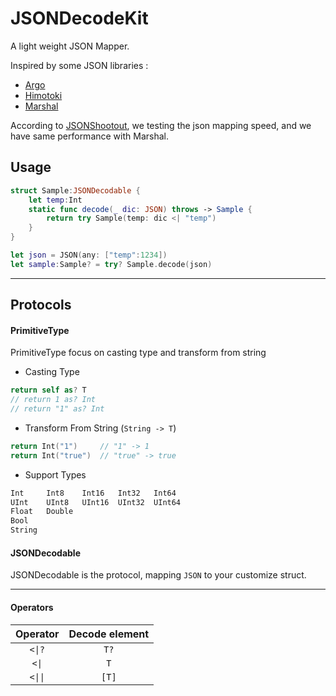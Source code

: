 JSONDecodeKit
==========

A light weight JSON Mapper.

Inspired by some JSON libraries :

 * [Argo](https://github.com/thoughtbot/Argo)
 * [Himotoki](https://github.com/ikesyo/Himotoki)
 * [Marshal](https://github.com/utahiosmac/Marshal)

According to [JSONShootout](https://github.com/bwhiteley/JSONShootout), we testing the json mapping speed, and we have same performance with Marshal.

## Usage

```swift
struct Sample:JSONDecodable {
    let temp:Int
    static func decode(_ dic: JSON) throws -> Sample {
        return try Sample(temp: dic <| "temp")
    }
}

let json = JSON(any: ["temp":1234])
let sample:Sample? = try? Sample.decode(json)
```

---

## Protocols

#### PrimitiveType 

PrimitiveType focus on casting type and transform from string 

 * Casting Type
```swift
return self as? T
// return 1 as? Int
// return "1" as? Int
```
 * Transform From String (`String -> T`)
```swift
return Int("1")     // "1" -> 1
return Int("true")  // "true" -> true
```

 * Support Types
```swift
Int     Int8    Int16   Int32   Int64
UInt    UInt8   UInt16  UInt32  UInt64
Float   Double
Bool
String
```

#### JSONDecodable

JSONDecodable is the protocol, mapping `JSON` to your customize struct.

---

#### Operators

|Operator|Decode element|
|:------:|:------------:|
| `<\|?`  | `T?` |
| `<\|`   | `T` |
| `<\|\|`  | `[T]` |
